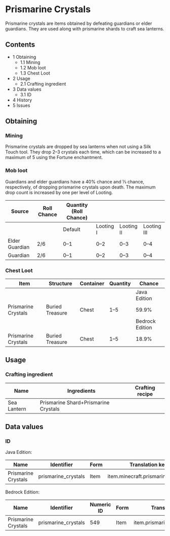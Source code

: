 # Prismarine Crystals
Prismarine crystals are items obtained by defeating guardians or elder guardians. They are used along with prismarine shards to craft sea lanterns.

## Contents
- 1 Obtaining
	- 1.1 Mining
	- 1.2 Mob loot
	- 1.3 Chest Loot
- 2 Usage
	- 2.1 Crafting ingredient
- 3 Data values
	- 3.1 ID
- 4 History
- 5 Issues

## Obtaining
### Mining
Prismarine crystals are dropped by sea lanterns when not using a Silk Touch tool. They drop 2–3 crystals each time, which can be increased to a maximum of 5 using the Fortune enchantment.

### Mob loot
Guardians and elder guardians have a 40% chance and 1⁄3 chance, respectively, of dropping prismarine crystals upon death. The maximum drop count is increased by one per level of Looting.

| Source         | Roll Chance | Quantity (Roll Chance) |           |            |             |
|----------------|-------------|------------------------|-----------|------------|-------------|
|                |             | Default                | Looting I | Looting II | Looting III |
| Elder Guardian | 2/6         | 0–1                    | 0–2       | 0–3        | 0–4         |
| Guardian       | 2/6         | 0–1                    | 0–2       | 0–3        | 0–4         |

### Chest Loot
| Item                | Structure       | Container | Quantity | Chance          |
|---------------------|-----------------|-----------|----------|-----------------|
|                     |                 |           |          | Java Edition    |
| Prismarine Crystals | Buried Treasure | Chest     | 1–5      | 59.9%           |
|                     |                 |           |          | Bedrock Edition |
| Prismarine Crystals | Buried Treasure | Chest     | 1–5      | 18.9%           |

## Usage
### Crafting ingredient
| Name        | Ingredients                          | Crafting recipe |
|-------------|--------------------------------------|-----------------|
| Sea Lantern | Prismarine Shard+Prismarine Crystals |                 |

## Data values
### ID
Java Edition:

| Name                | Identifier          | Form | Translation key                    |
|---------------------|---------------------|------|------------------------------------|
| Prismarine Crystals | prismarine_crystals | Item | item.minecraft.prismarine_crystals |

Bedrock Edition:

| Name                | Identifier          | Numeric ID | Form | Translation key               |
|---------------------|---------------------|------------|------|-------------------------------|
| Prismarine Crystals | prismarine_crystals | 549        | Item | item.prismarine_crystals.name |

